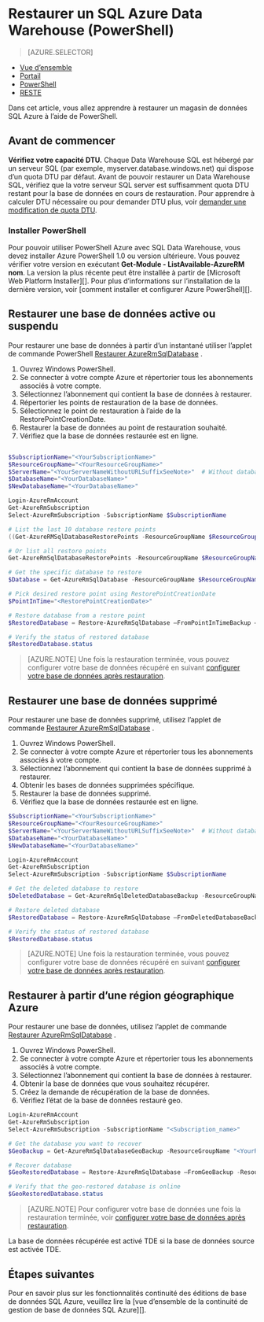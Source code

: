 <properties
   pageTitle="Restaurer un SQL Azure Data Warehouse (PowerShell) | Microsoft Azure"
   description="Tâches de PowerShell pour restaurer un magasin de données SQL Azure."
   services="sql-data-warehouse"
   documentationCenter="NA"
   authors="Lakshmi1812"
   manager="barbkess"
   editor=""/>

<tags
   ms.service="sql-data-warehouse"
   ms.devlang="NA"
   ms.topic="article"
   ms.tgt_pltfrm="NA"
   ms.workload="data-services"
   ms.date="09/21/2016"
   ms.author="lakshmir;barbkess;sonyama"/>

# <a name="restore-an-azure-sql-data-warehouse-powershell"></a>Restaurer un SQL Azure Data Warehouse (PowerShell)

> [AZURE.SELECTOR]
- [Vue d’ensemble][]
- [Portail][]
- [PowerShell][]
- [RESTE][]

Dans cet article, vous allez apprendre à restaurer un magasin de données SQL Azure à l’aide de PowerShell.

## <a name="before-you-begin"></a>Avant de commencer

**Vérifiez votre capacité DTU.** Chaque Data Warehouse SQL est hébergé par un serveur SQL (par exemple, myserver.database.windows.net) qui dispose d’un quota DTU par défaut.  Avant de pouvoir restaurer un Data Warehouse SQL, vérifiez que la votre serveur SQL server est suffisamment quota DTU restant pour la base de données en cours de restauration. Pour apprendre à calculer DTU nécessaire ou pour demander DTU plus, voir [demander une modification de quota DTU][].

### <a name="install-powershell"></a>Installer PowerShell

Pour pouvoir utiliser PowerShell Azure avec SQL Data Warehouse, vous devez installer Azure PowerShell 1.0 ou version ultérieure.  Vous pouvez vérifier votre version en exécutant **Get-Module - ListAvailable-AzureRM nom**.  La version la plus récente peut être installée à partir de [Microsoft Web Platform Installer][].  Pour plus d’informations sur l’installation de la dernière version, voir [comment installer et configurer Azure PowerShell][].

## <a name="restore-an-active-or-paused-database"></a>Restaurer une base de données active ou suspendu

Pour restaurer une base de données à partir d’un instantané utiliser l’applet de commande PowerShell [Restaurer AzureRmSqlDatabase][] .

1. Ouvrez Windows PowerShell.
2. Se connecter à votre compte Azure et répertorier tous les abonnements associés à votre compte.
3. Sélectionnez l’abonnement qui contient la base de données à restaurer.
4. Répertorier les points de restauration de la base de données.
5. Sélectionnez le point de restauration à l’aide de la RestorePointCreationDate.
6. Restaurer la base de données au point de restauration souhaité.
7. Vérifiez que la base de données restaurée est en ligne.

```Powershell

$SubscriptionName="<YourSubscriptionName>"
$ResourceGroupName="<YourResourceGroupName>"
$ServerName="<YourServerNameWithoutURLSuffixSeeNote>"  # Without database.windows.net
$DatabaseName="<YourDatabaseName>"
$NewDatabaseName="<YourDatabaseName>"

Login-AzureRmAccount
Get-AzureRmSubscription
Select-AzureRmSubscription -SubscriptionName $SubscriptionName

# List the last 10 database restore points
((Get-AzureRMSqlDatabaseRestorePoints -ResourceGroupName $ResourceGroupName -ServerName $ServerName -DatabaseName ($DatabaseName).RestorePointCreationDate)[-10 .. -1]

# Or list all restore points
Get-AzureRmSqlDatabaseRestorePoints -ResourceGroupName $ResourceGroupName -ServerName $ServerName -DatabaseName $DatabaseName

# Get the specific database to restore
$Database = Get-AzureRmSqlDatabase -ResourceGroupName $ResourceGroupName -ServerName $ServerName -DatabaseName $DatabaseName

# Pick desired restore point using RestorePointCreationDate
$PointInTime="<RestorePointCreationDate>"  

# Restore database from a restore point
$RestoredDatabase = Restore-AzureRmSqlDatabase –FromPointInTimeBackup –PointInTime $PointInTime -ResourceGroupName $Database.ResourceGroupName -ServerName $Database.$ServerName -TargetDatabaseName $NewDatabaseName –ResourceId $Database.ResourceID

# Verify the status of restored database
$RestoredDatabase.status

```

>[AZURE.NOTE] Une fois la restauration terminée, vous pouvez configurer votre base de données récupéré en suivant [configurer votre base de données après restauration][].


## <a name="restore-a-deleted-database"></a>Restaurer une base de données supprimé

Pour restaurer une base de données supprimé, utilisez l’applet de commande [Restaurer AzureRmSqlDatabase][] .

1. Ouvrez Windows PowerShell.
2. Se connecter à votre compte Azure et répertorier tous les abonnements associés à votre compte.
3. Sélectionnez l’abonnement qui contient la base de données supprimé à restaurer.
4. Obtenir les bases de données supprimées spécifique.
5. Restaurer la base de données supprimé.
6. Vérifiez que la base de données restaurée est en ligne.

```Powershell
$SubscriptionName="<YourSubscriptionName>"
$ResourceGroupName="<YourResourceGroupName>"
$ServerName="<YourServerNameWithoutURLSuffixSeeNote>"  # Without database.windows.net
$DatabaseName="<YourDatabaseName>"
$NewDatabaseName="<YourDatabaseName>"

Login-AzureRmAccount
Get-AzureRmSubscription
Select-AzureRmSubscription -SubscriptionName $SubscriptionName

# Get the deleted database to restore
$DeletedDatabase = Get-AzureRmSqlDeletedDatabaseBackup -ResourceGroupName $ResourceGroupNam -ServerName $ServerName -DatabaseName $DatabaseName

# Restore deleted database
$RestoredDatabase = Restore-AzureRmSqlDatabase –FromDeletedDatabaseBackup –DeletionDate $DeletedDatabase.DeletionDate -ResourceGroupName $DeletedDatabase.ResourceGroupName -ServerName $DeletedDatabase.ServerName -TargetDatabaseName $NewDatabaseName –ResourceId $DeletedDatabase.ResourceID

# Verify the status of restored database
$RestoredDatabase.status
```

>[AZURE.NOTE] Une fois la restauration terminée, vous pouvez configurer votre base de données récupéré en suivant [configurer votre base de données après restauration][].


## <a name="restore-from-an-azure-geographical-region"></a>Restaurer à partir d’une région géographique Azure

Pour restaurer une base de données, utilisez l’applet de commande [Restaurer AzureRmSqlDatabase][] .

1. Ouvrez Windows PowerShell.
2. Se connecter à votre compte Azure et répertorier tous les abonnements associés à votre compte.
3. Sélectionnez l’abonnement qui contient la base de données à restaurer.
4. Obtenir la base de données que vous souhaitez récupérer.
5. Créez la demande de récupération de la base de données.
6. Vérifiez l’état de la base de données restauré geo.

```Powershell
Login-AzureRmAccount
Get-AzureRmSubscription
Select-AzureRmSubscription -SubscriptionName "<Subscription_name>"

# Get the database you want to recover
$GeoBackup = Get-AzureRmSqlDatabaseGeoBackup -ResourceGroupName "<YourResourceGroupName>" -ServerName "<YourServerName>" -DatabaseName "<YourDatabaseName>"

# Recover database
$GeoRestoredDatabase = Restore-AzureRmSqlDatabase –FromGeoBackup -ResourceGroupName "<YourResourceGroupName>" -ServerName "<YourTargetServer>" -TargetDatabaseName "<NewDatabaseName>" –ResourceId $GeoBackup.ResourceID

# Verify that the geo-restored database is online
$GeoRestoredDatabase.status
```

>[AZURE.NOTE] Pour configurer votre base de données une fois la restauration terminée, voir [configurer votre base de données après restauration][]. 


La base de données récupérée est activé TDE si la base de données source est activée TDE.


## <a name="next-steps"></a>Étapes suivantes
Pour en savoir plus sur les fonctionnalités continuité des éditions de base de données SQL Azure, veuillez lire la [vue d’ensemble de la continuité de gestion de base de données SQL Azure][].

<!--Image references-->

<!--Article references-->
[Vue d’ensemble du continuité de gestion de la base de données SQL Azure]: sql-database-business-continuity.md
[Demander une modification de quota DTU]: ./sql-data-warehouse-get-started-create-support-ticket.md#request-quota-change
[Configurer votre base de données après restauration]: ./sql-database-disaster-recovery.md#configure-your-database-after-recovery
[Comment installer et configurer PowerShell Azure]: powershell-install-configure.md
[Vue d’ensemble]: ./sql-data-warehouse-restore-database-overview.md
[Portail]: ./sql-data-warehouse-restore-database-portal.md
[PowerShell]: ./sql-data-warehouse-restore-database-powershell.md
[RESTE]: ./sql-data-warehouse-restore-database-rest-api.md
[Configurer votre base de données après restauration]: ./sql-database-disaster-recovery.md#configure-your-database-after-recovery

<!--MSDN references-->
[Restaurer AzureRmSqlDatabase]: https://msdn.microsoft.com/library/mt693390.aspx

<!--Other Web references-->
[Azure Portal]: https://portal.azure.com/
[Programme d’installation de la plateforme Microsoft Web]: https://aka.ms/webpi-azps

